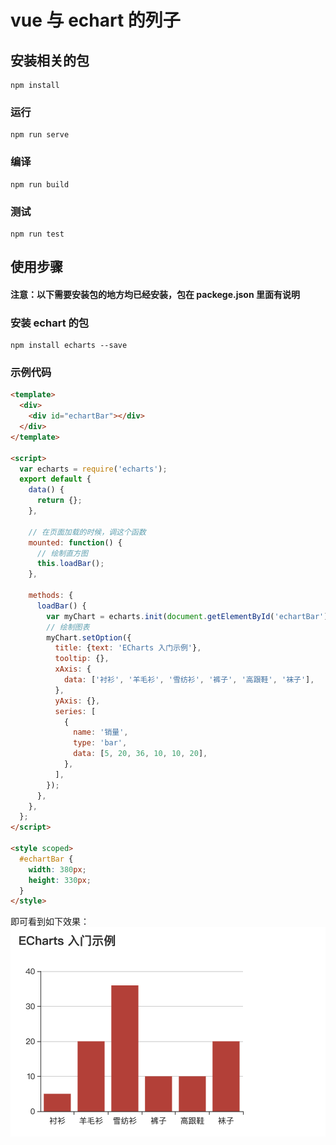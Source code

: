 # vue 与 echart 的列子

## 安装相关的包

```
npm install
```

### 运行

```
npm run serve
```

### 编译

```
npm run build
```

### 测试

```
npm run test
```

## 使用步骤

#### **注意**：以下需要安装包的地方均已经安装，包在 **packege.json** 里面有说明

### 安装 echart 的包

```
npm install echarts --save
```

### 示例代码

```html
<template>
  <div>
    <div id="echartBar"></div>
  </div>
</template>

<script>
  var echarts = require('echarts');
  export default {
    data() {
      return {};
    },

    // 在页面加载的时候，调这个函数
    mounted: function() {
      // 绘制直方图
      this.loadBar();
    },

    methods: {
      loadBar() {
        var myChart = echarts.init(document.getElementById('echartBar'));
        // 绘制图表
        myChart.setOption({
          title: {text: 'ECharts 入门示例'},
          tooltip: {},
          xAxis: {
            data: ['衬衫', '羊毛衫', '雪纺衫', '裤子', '高跟鞋', '袜子'],
          },
          yAxis: {},
          series: [
            {
              name: '销量',
              type: 'bar',
              data: [5, 20, 36, 10, 10, 20],
            },
          ],
        });
      },
    },
  };
</script>

<style scoped>
  #echartBar {
    width: 380px;
    height: 330px;
  }
</style>
```

即可看到如下效果：
![Bar](https://github.com/parker-pu/vue-echart-example/raw/master/docs/images/bar.png)
